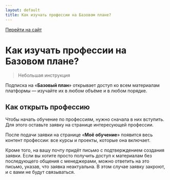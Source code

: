 ```yaml
---
layout: default
title: Как изучать профессии на Базовом плане?
---
```


[Перейти на сайт](https://ru.hexlet.io)

# Как изучать профессии на Базовом плане?

> Небольшая инструкция

Подписка на «**Базовый план**» открывает доступ ко всем материалам платформы — изучайте их в любом объёме и в любом порядке.

## Как открыть профессию

Чтобы начать обучение по профессиям, нужно сначала в них вступить. Для этого оставьте заявку на странице интересующей профессии.

После подачи заявки на странице «**Моё обучение**» появится весь контент профессии: все курсы и проекты, которые она включает.

Кроме того, на вашу почту придёт письмо с подтверждением создания заявки. Если вы хотите просто получить доступ к материалам без 
последующего общения с менеджерами, можно ответить на это письмо, указав, что заявка неактуальна. В этом случае заявку закроют, 
и с вами не будут связываться.
